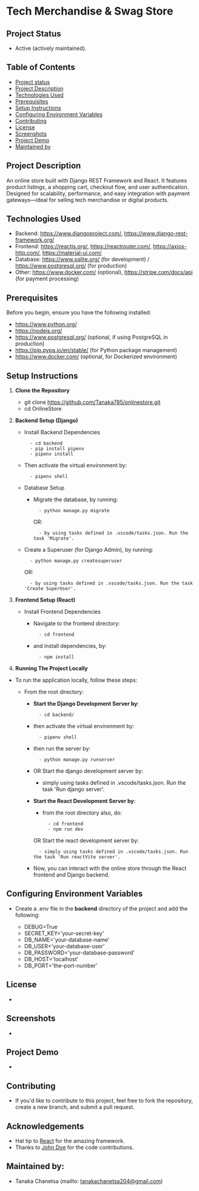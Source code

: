 # Tech Merchandise & Swag Store

## Project Status 

- Active (actively maintained).

## Table of Contents 

- [Project status](#project-status)
- [Project Description](#project-description)
- [Technologies Used](#technologies-used)
- [Prerequisites](#prerequisites)
- [Setup Instructions](#setup-instructions)
- [Configuring Environment Variables](#configuring-environment-variables)
- [Contributing](#contributing)
- [License](#license)
- [Screenshots](#screenshots)
- [Project Demo](#project-demo)
- [Maintained by](#maintained-by)

## Project Description

An online store built with Django REST Framework and React. It features product listings, a shopping cart, checkout flow, and user authentication. Designed for scalability, performance, and easy integration with payment gateways—ideal for selling tech merchandise or digital products.

## Technologies Used

- Backend: https://www.djangoproject.com/, https://www.django-rest-framework.org/
- Frontend: https://reactjs.org/, https://reactrouter.com/, https://axios-http.com/, https://material-ui.com/
- Database: https://www.sqlite.org/ (for development) / https://www.postgresql.org/ (for production)
- Other: https://www.docker.com/ (optional), https://stripe.com/docs/api (for payment processing)

##  Prerequisites

Before you begin, ensure you have the following installed:

- https://www.python.org/
- https://nodejs.org/
- https://www.postgresql.org/ (optional, if using PostgreSQL in production)
- https://pip.pypa.io/en/stable/ (for Python package management)
- https://www.docker.com/ (optional, for Dockerized environment)

## Setup Instructions

1. **Clone the Repository**

    - git clone https://github.com/Tanaka785/onlinestore.git
    - cd OnlineStore

2. **Backend Setup (Django)**

    - Install Backend Dependencies

            - cd backend
            - pip install pipenv
            - pipenv install

    - Then activate the virtual environment by:

            - pipenv shell

    - Database Setup

        - Migrate the database, by running:
                
                - python manage.py migrate
            
            OR:

                - by using tasks defined in .vscode/tasks.json. Run the task 'Migrate'.

    - Create a Superuser (for Django Admin), by running:

            - python manage.py createsuperuser

        OR:

            - by using tasks defined in .vscode/tasks.json. Run the task 'Create SuperUser'.

3. **Frontend Setup (React)**

    - Install Frontend Dependencies

        - Navigate to the frontend directory:

                - cd frontend

        - and install dependencies, by:
            
                - npm install

4. **Running The Project Locally**

- To run the application locally, follow these steps:

    - From the root directory:

        - **Start the Django Development Server by**:

                - cd backend/

        - then activate the virtual environment by:

                - pipenv shell  

        - then run the server by:

                - python manage.py runserver

        - OR Start the django development server by:

            - simply using tasks defined in .vscode/tasks.json. Run the task 'Run django server'.
            

        - **Start the React Development Server by**:

            - from the root directory also, do:
            
                    - cd frontend
                    - npm run dev

            OR Start the react development server by:

                - simply using tasks defined in .vscode/tasks.json. Run the task 'Run reactVite server'.

        - Now, you can interact with the online store through the React frontend and Django backend.

## Configuring Environment Variables

- Create a .env file in the **backend** directory of the project and add the following:

    - DEBUG=True
    - SECRET_KEY='your-secret-key'
    - DB_NAME='your-database-name'
    - DB_USER='your-database-user'
    - DB_PASSWORD='your-database-password'
    - DB_HOST='localhost'
    - DB_PORT='the-port-number'


## License 

- 

## Screenshots 

- 

## Project Demo

- 

## Contributing

- If you'd like to contribute to this project, feel free to fork the repository, create a new branch, and submit a pull request.

## Acknowledgements 

- Hat tip to [React](https://reactjs.org/) for the amazing framework.
- Thanks to [John Doe](https://github.com/johndoe) for the code contributions.


## Maintained by:

- Tanaka Chanetsa (mailto: tanakachanetsa204@gmail.com)
